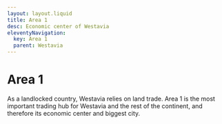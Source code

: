 ```yaml
---
layout: layout.liquid
title: Area 1
desc: Economic center of Westavia
eleventyNavigation:
  key: Area 1
  parent: Westavia
---
```


# Area 1

As a landlocked country, Westavia relies on land trade. Area 1 is the most important trading hub for Westavia and the rest of the continent, and therefore its economic center and biggest city.
